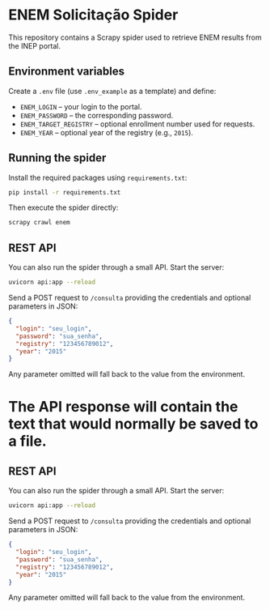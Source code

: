 # ENEM Solicitação Spider

This repository contains a Scrapy spider used to retrieve ENEM results from the INEP portal.

## Environment variables

Create a `.env` file (use `.env_example` as a template) and define:

- `ENEM_LOGIN` – your login to the portal.
- `ENEM_PASSWORD` – the corresponding password.
- `ENEM_TARGET_REGISTRY` – optional enrollment number used for requests.
- `ENEM_YEAR` – optional year of the registry (e.g., `2015`).

## Running the spider

Install the required packages using `requirements.txt`:

```bash
pip install -r requirements.txt
```

Then execute the spider directly:

```bash
scrapy crawl enem
```



## REST API

You can also run the spider through a small API. Start the server:

```bash
uvicorn api:app --reload
```

Send a POST request to `/consulta` providing the credentials and optional parameters in JSON:

```json
{
  "login": "seu_login",
  "password": "sua_senha",
  "registry": "123456789012",
  "year": "2015"
}
```

Any parameter omitted will fall back to the value from the environment.

The API response will contain the text that would normally be saved to a file.
=======

## REST API

You can also run the spider through a small API. Start the server:

```bash
uvicorn api:app --reload
```

Send a POST request to `/consulta` providing the credentials and optional parameters in JSON:

```json
{
  "login": "seu_login",
  "password": "sua_senha",
  "registry": "123456789012",
  "year": "2015"
}
```

Any parameter omitted will fall back to the value from the environment.

